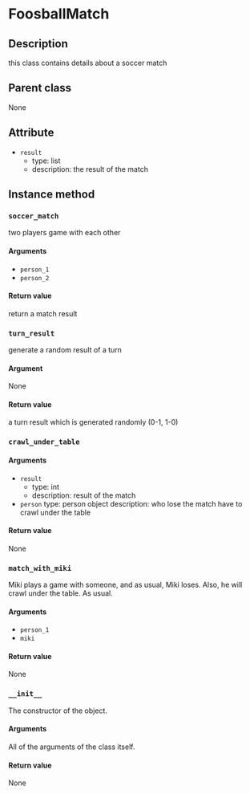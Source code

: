 # FoosballMatch

## Description
this class contains details about a soccer match

## Parent class
None

## Attribute
* ```result```
    * type: list
    * description: the result of the match


## Instance method

### ```soccer_match```

two players game with each other

#### Arguments
* ```person_1```
* ```person_2```

#### Return value
return a match result

### ```turn_result```
generate a random result of a turn

#### Argument
None

#### Return value
a turn result which is generated randomly (0-1, 1-0)

### ```crawl_under_table```

#### Arguments
* ```result```
    * type: int
    * description: result of the match
* ```person```
    type: person object
    description: who lose the match have to crawl under the table

#### Return value
None

### ```match_with_miki```
Miki plays a game with someone, and as usual, Miki loses. Also, he will crawl under the table. As usual.

#### Arguments
* ```person_1```
* ```miki```

#### Return value
None

### ```__init__```
The constructor of the object.

#### Arguments

All of the arguments of the class itself.

#### Return value
None
